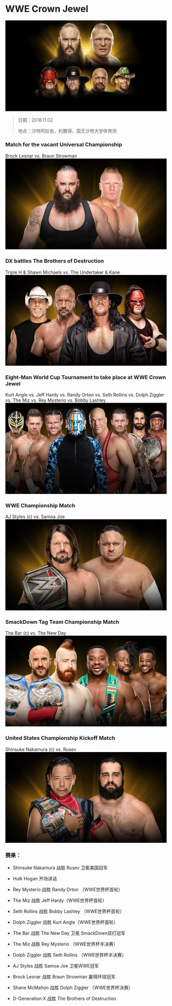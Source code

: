 # WWE Crown Jewel

![](MatchCard/0.jpg)

>日期：2018.11.02
>
>地点：沙特阿拉伯，利雅得，国王沙特大学体育场

### Match for the vacant Universal Championship
Brock Lesnar vs. Braun Strowman
![](MatchCard/1.jpg)

### DX battles The Brothers of Destruction 
Triple H & Shawn Michaels vs. The Undertaker & Kane
![](MatchCard/2.jpg)

### Eight-Man World Cup Tournament to take place at WWE Crown Jewel
Kurt Angle vs. Jeff Hardy vs. Randy Orton vs. Seth Rollins vs. Dolph Ziggler vs. The Miz vs. Rey Mysterio vs. Bobby Lashley 
![](MatchCard/3.jpg)

### WWE Championship Match
AJ Styles (c) vs. Samoa Joe
![](MatchCard/4.jpg)

### SmackDown Tag Team Championship Match
The Bar (c) vs. The New Day 
![](MatchCard/5.jpg)

### United States Championship Kickoff Match
Shinsuke Nakamura (c) vs. Rusev
![](MatchCard/6.jpg)


### 赛果：
- Shinsuke Nakamura 战胜 Rusev 卫冕美国冠军

- Hulk Hogan 开场讲话

- Rey Mysterio 战胜 Randy Orton （WWE世界杯首轮）

- The Miz 战胜 Jeff Hardy（WWE世界杯首轮）

- Seth Rollins 战胜 Bobby Lashley （WWE世界杯首轮）

- Dolph Ziggler 战胜 Kurt Angle（WWE世界杯首轮）

- The Bar 战胜 The New Day 卫冕 SmackDown双打冠军

- The Miz 战胜 Rey Mysterio （WWE世界杯半决赛）

- Dolph Ziggler 战胜 Seth Rollins （WWE世界杯半决赛）

- AJ Styles 战胜 Samoa Joe 卫冕WWE冠军

- Brock Lesnar 战胜 Braun Strowman 赢得环球冠军

- Shane McMahon 战胜 Dolph Ziggler （WWE世界杯决赛）

- D-Generation X 战胜 The Brothers of Destruction